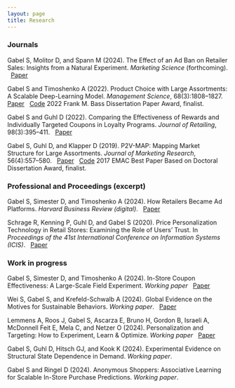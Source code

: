 ```yaml
---
layout: page
title: Research
---
```



### Journals

<lit><me>Gabel S</me>, Molitor D, and Spann M (2024). The Effect of an Ad Ban on Retailer Sales: Insights from a Natural Experiment. <i>Marketing Science</i> (forthcoming). &nbsp; <a href="https://doi.org/10.1287/mksc.2023.0019">Paper</a></lit>

<lit><me>Gabel S</me> and Timoshenko A (2022). Product Choice with Large Assortments: A Scalable Deep-Learning Model. <i>Management Science</i>, 68(3):1808–1827. &nbsp; <a href="https://doi.org/10.1287/mnsc.2021.3969">Paper</a> &nbsp; <a href="https://pubsonline.informs.org/doi/suppl/10.1287/mnsc.2021.3969">Code</a></lit>
<honor> 2022 Frank M. Bass Dissertation Paper Award, finalist.</honor>

<lit><me>Gabel S</me> and Guhl D (2022). Comparing the Effectiveness of Rewards and Individually Targeted Coupons in Loyalty Programs. <i>Journal of Retailing</i>, 98(3):395–411. &nbsp; <a href="https://doi.org/10.1016/j.jretai.2021.08.001">Paper</a></lit>

<lit><me>Gabel S</me>, Guhl D, and Klapper D (2019). P2V-MAP: Mapping Market Structure for Large Assortments. <i>Journal of Marketing Research</i>, 56(4):557–580. &nbsp; <a href="https://doi.org/10.1177%2F0022243719833631">Paper</a> &nbsp; <a href="https://github.com/sbstn-gbl/p2v-map">Code</a></lit>
<honor>2017 EMAC Best Paper Based on Doctoral Dissertation Award, finalist.</honor>


### Professional and Proceedings (excerpt)

<lit><me>Gabel S</me>, Simester D, and Timoshenko A (2024). How Retailers Became Ad Platforms. <i>Harvard Business Review (digital)</i>. &nbsp; <a href="https://hbr.org/2024/06/how-retailers-became-ad-platforms">Paper</a></lit>

<lit>Schrage R, Kenning P, Guhl D, and <me>Gabel S</me> (2020). Price Personalization Technology in Retail Stores: Examining the Role of Users’ Trust. In <i>Proceedings of the 41st International Conference on Information Systems (ICIS)</i>. &nbsp; <a href="https://aisel.aisnet.org/icis2020/implement_adopt/implement_adopt/7">Paper</a></lit>


### Work in progress

<lit><me>Gabel S</me>, Simester D, and Timoshenko A (2024). In-Store Coupon Effectiveness: A Large-Scale Field Experiment. <i>Working paper</i> &nbsp; <a href="https://papers.ssrn.com/sol3/papers.cfm?abstract_id=4335525">Paper</a></lit>

<lit>Wei S, <me>Gabel S</me>, and Krefeld-Schwalb A (2024). Global Evidence on the Motives for Sustainable Behaviors. <i>Working paper</i>. &nbsp; <a href="https://doi.org/10.31234/osf.io/syku6">Paper</a></lit>

<lit>Lemmens A, Roos J, <me>Gabel S</me>, Ascarza E, Bruno H, Gordon B, Israeli A, McDonnell Feit E, Mela C, and Netzer O (2024). Personalization and Targeting: How to Experiment, Learn & Optimize. <i>Working paper</i> &nbsp; <a href=" https://papers.ssrn.com/sol3/papers.cfm?abstract_id=4878819">Paper</a></lit>

<lit><me>Gabel S</me>, Guhl D, Hitsch GJ, and Kook K (2024).  Experimental Evidence on Structural State Dependence in Demand. <i>Working paper</i>.</lit>

<lit><me>Gabel S</me> and Ringel D (2024). Anonymous Shoppers: Associative Learning for Scalable In-Store Purchase Predictions. <i>Working paper</i>.</lit>


